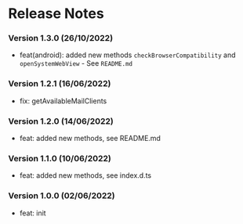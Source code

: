 # Release Notes

### Version 1.3.0 (26/10/2022)

- feat(android): added new methods `checkBrowserCompatibility` and `openSystemWebView` - See `README.md`

### Version 1.2.1 (16/06/2022)

- fix: getAvailableMailClients

### Version 1.2.0 (14/06/2022)

- feat: added new methods, see README.md

### Version 1.1.0 (10/06/2022)

- feat: added new methods, see index.d.ts

### Version 1.0.0 (02/06/2022)

- feat: init
